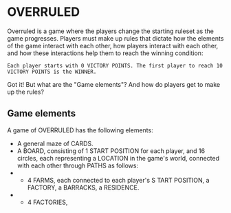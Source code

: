 # OVERRULED

Overruled is a game where the players change the starting ruleset as the game progresses. Players must make up rules that dictate how the elements of the game interact with each other, how players interact with each other, and how these interactions help them to reach the winning condition:

```
Each player starts with 0 VICTORY POINTS. The first player to reach 10 VICTORY POINTS is the WINNER.
```

Got it! But what are the "Game elements"? And how do players get to make up the rules?

## Game elements
A game of OVERRULED has the following elements:
- A general maze of CARDS.
- A BOARD, consisting of 1 START POSITION for each player, and 16 circles, each representing a LOCATION in the game's world, connected with each other through PATHS as follows:
- - 4 FARMS, each connected to each player's S TART POSITION, a FACTORY, a BARRACKS, a RESIDENCE.
- - 4 FACTORIES, 